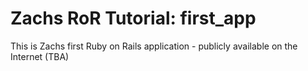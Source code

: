 # Zachs RoR Tutorial:  first_app

This is Zachs first Ruby on Rails application - publicly available on the Internet (TBA)
